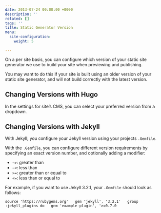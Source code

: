 ```yaml
---
date: 2013-07-24 00:00:00 +0000
description: ''
related: []
tags: ''
title: Static Generator Version
menu:
  site-configuration:
    weight: 5

---
```

On a per site basis, you can configure which version of your static site generator we use to build your site when previewing and publishing. 

You may want to do this if your site is built using an older version of your static site generator, and will not build correctly with the latest version.

## Changing Versions with Hugo
In the settings for site’s CMS, you can select your preferred version from a dropdown.

## Changing Versions with Jekyll
With Jekyll, you configure your Jekyll version using your projects `.Gemfile`.

With the `.Gemfile`, you can configure different version requirements by specifying an exact version number, and optionally adding a modifier:
* `~>`: greater than
* `~<`: less than
* `>=`: greater than or equal to
* `<=`: less than or equal to

For example, if you want to use Jekyll 3.2.1, your `.Gemfile` should look as follows:

`source 'https://rubygems.org'  
gem 'jekyll', '3.2.1'  
group :jekyll_plugins do  
    gem 'example-plugin', '>=0.7.0`

